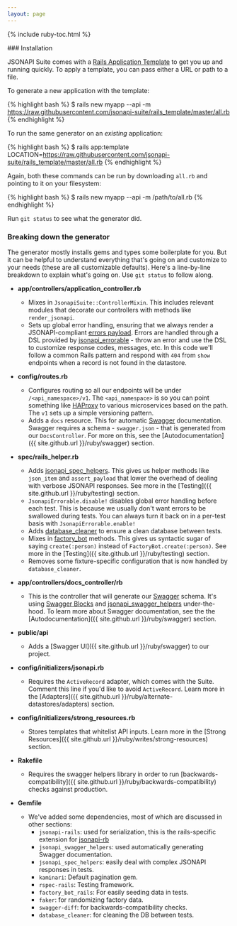 ```yaml
---
layout: page
---
```


{% include ruby-toc.html %}

<div markdown="1" class="col-md-8 col-md-offset-1">
### Installation

JSONAPI Suite comes with a [Rails Application Template](http://guides.rubyonrails.org/rails_application_templates.html) to get you up and running quickly. To apply a template, you can pass either a URL or path to a file.

To generate a new application with the template:

{% highlight bash %}
$ rails new myapp --api -m https://raw.githubusercontent.com/jsonapi-suite/rails_template/master/all.rb
{% endhighlight %}

To run the same generator on an *existing* application:

{% highlight bash %}
$ rails app:template LOCATION=https://raw.githubusercontent.com/jsonapi-suite/rails_template/master/all.rb
{% endhighlight %}

Again, both these commands can be run by downloading `all.rb` and
pointing to it on your filesystem:

{% highlight bash %}
$ rails new myapp --api -m /path/to/all.rb
{% endhighlight %}

Run `git status` to see what the generator did.

### Breaking down the generator

The generator mostly installs gems and types some boilerplate for you.
But it can be helpful to understand everything that's going on and
customize to your needs (these are all customizable defaults).
Here's a line-by-line breakdown to explain what's going on. Use `git
status` to follow along.

* **app/controllers/application_controller.rb**
  * Mixes in `JsonapiSuite::ControllerMixin`. This includes relevant
  modules that decorate our controllers with methods like
  `render_jsonapi`.
  * Sets up global error handling, ensuring that we always render a
  JSONAPI-compliant [errors payload](http://jsonapi.org/format/#errors).
  Errors are handled through a DSL provided by [jsonapi_errorable](https://jsonapi-suite.github.io/jsonapi_errorable) - throw an error and use the DSL to customize response codes, messages, etc. In this code we'll follow a common Rails pattern and respond with `404` from `show` endpoints when a record is not found in the datastore.

* **config/routes.rb**
  * Configures routing so all our endpoints will be under `/<api_namespace>/v1`. The `<api_namespace>` is so you can point something like [HAProxy](http://www.haproxy.org) to various microservices based on the path. The `v1` sets up a simple versioning pattern.
  * Adds a `docs` resource. This for automatic [Swagger](https://swagger.io) documentation. Swagger requires a schema - `swagger.json` - that is generated from our `DocsController`. For more on this, see the [Autodocumentation]({{ site.github.url }}/ruby/swagger) section.

* **spec/rails_helper.rb**
  * Adds [jsonapi_spec_helpers](https://jsonapi-suite.github.io/jsonapi_spec_helpers). This gives us helper methods like `json_item` and `assert_payload` that lower the overhead of dealing with verbose JSONAPI responses. See more in the [Testing]({{ site.github.url }}/ruby/testing) section.
  * `JsonapiErrorable.disable!` disables global error handling before
  each test. This is because we usually don't want errors to be
  swallowed during tests. You can always turn it back on in a per-test
  basis with `JsonapiErrorable.enable!`
  * Adds [database_cleaner](https://github.com/DatabaseCleaner/database_cleaner) to ensure a clean database between tests.
  * Mixes in [factory_bot](https://github.com/thoughtbot/factory_bot_rails) methods. This gives us syntactic sugar of saying `create(:person)` instead of `FactoryBot.create(:person)`. See more in the [Testing]({{ site.github.url }}/ruby/testing) section.
  * Removes some fixture-specific configuration that is now handled by
  `database_cleaner`.

* **app/controllers/docs_controller/rb**
  * This is the controller that will generate our [Swagger](https://swagger.io) schema. It's using [Swagger Blocks](https://github.com/fotinakis/swagger-blocks) and [jsonapi_swagger_helpers](https://github.com/jsonapi-suite/jsonapi_swagger_helpers) under-the-hood. To learn more about Swagger documentation, see the the [Autodocumentation]({{ site.github.url }}/ruby/swagger) section.

* **public/api**
  * Adds a [Swagger UI]({{ site.github.url }}/ruby/swagger) to our project.

* **config/initializers/jsonapi.rb**
  * Requires the `ActiveRecord` adapter, which comes with the Suite. Comment this line if you'd like
  to avoid `ActiveRecord`. Learn more in the [Adapters]({{ site.github.url }}/ruby/alternate-datastores/adapters) section.

* **config/initializers/strong_resources.rb**
  * Stores templates that whitelist API inputs. Learn more in the
  [Strong Resources]({{ site.github.url }}/ruby/writes/strong-resources) section.

* **Rakefile**
  * Requires the swagger helpers library in order to run
  [backwards-compatibility]({{ site.github.url }}/ruby/backwards-compatibility) checks against production.

* **Gemfile**
  * We've added some dependencies, most of which are discussed in other
  sections:
    * `jsonapi-rails`: used for serialization, this is the
    rails-specific extension for [jsonapi-rb](http://jsonapi-rb.org)
    * `jsonapi_swagger_helpers`: used automatically generating Swagger
    documentation.
    * `jsonapi_spec_helpers`: easily deal with complex JSONAPI responses
    in tests.
    * `kaminari`: Default pagination gem.
    * `rspec-rails`: Testing framework.
    * `factory_bot_rails`: For easily seeding data in tests.
    * `faker`: for randomizing factory data.
    * `swagger-diff`: for backwards-compatibility checks.
    * `database_cleaner`: for cleaning the DB between tests.
